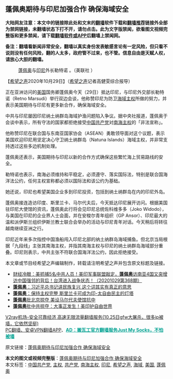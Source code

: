  <h2>蓬佩奥期待与印尼加强合作 确保海域安全</h2> <p class="notice"><b>大陆网友注意：本文中的链接除此处和文末的<a href="https://github.com/bannedbook/fanqiang" >翻墙</a>软件下载和<a href="https://github.com/killgcd/justmysocks/blob/master/README.md">翻墙推荐</a>链接外全部为禁网链接，未翻墙状态下打不开，请勿点击。此为文字版禁闻，欲看图文视频完整版和更多禁闻，请下载<a href="https://github.com/bannedbook/fanqiang">翻墙软件或APP</a>后翻墙上禁闻网。</p><p>备注：翻墙看新闻非常安全，翻墙以真实身份发表敏感言论有一定风险，但只看不说则没有任何风险，翻的人太多，政府管不过来，也不管。信息自由是天赋人权，请放心大胆的翻墙。</b></p>  <div class="entry"> <figure><figcaption><a href="https://www.bannedbook.org/bnews/tag/%E8%93%AC%E4%BD%A9%E5%A5%A5/" class="st_tag internal_tag" rel="tag" title="标签 蓬佩奥 下的日志">蓬佩奥</a>与<a href="https://www.bannedbook.org/bnews/tag/%e5%8d%b0%e5%b0%bc/" class="st_tag internal_tag" rel="tag" title="标签 印尼 下的日志">印尼</a>外长勒特诺 。（美联社 ）</figcaption></figure> <p>【<span class='wp_keywordlink_affiliate'><a href="https://www.soundofhope.org" title="希望之声" target="_blank">希望之声</a></span>2020年10月29日】（<a href="https://www.bannedbook.org/bnews/tag/%e5%b8%8c%e6%9c%9b%e4%b9%8b%e5%a3%b0/" class="st_tag internal_tag" rel="tag" title="标签 希望之声 下的日志">希望之声</a>记者高健雯综合报导）</p> <p>正在亚洲访问的<a href="https://www.bannedbook.org/bnews/tag/%e7%be%8e%e5%9b%bd/" class="st_tag internal_tag" rel="tag" title="标签 美国 下的日志">美国</a>国务卿蓬佩奥今天（29日）抵达印尼，与印尼外交部长勒特诺（Retno Marsudi）举行双边会谈，他称赞印尼为防卫<a href="https://www.bannedbook.org/bnews/tag/%E6%B5%B7%E5%9F%9F/" class="st_tag internal_tag" rel="tag" title="标签 海域 下的日志">海域</a><a href="https://www.bannedbook.org/bnews/tag/%E4%B8%BB%E6%9D%83/" class="st_tag internal_tag" rel="tag" title="标签 主权 下的日志">主权</a>所做的努力，并表示美国期待与印尼有更多新合作，确保海域安全。</p> <p>中共与印尼屡因印尼纳土纳群岛海域护渔问题陷入争议。据中央社报道，蓬佩奥于会谈中表示，所有守法的国家都拒绝接受<span class='wp_keywordlink_affiliate'><a href="https://www.bannedbook.org/" title="中国" target="_blank">中国</a></span><a href="https://www.bannedbook.org/bnews/tag/%e5%85%b1%e4%ba%a7%e5%85%9a/" class="st_tag internal_tag" rel="tag" title="标签 共产党 下的日志">共产党</a>对<a href="https://www.bannedbook.org/bnews/tag/%E5%8D%97%E6%B5%B7%E4%B8%BB%E6%9D%83/" class="st_tag internal_tag" rel="tag" title="标签 南海主权 下的日志">南海主权</a>的「非法宣称」。</p> <p>他称赞印尼在联合国与东南亚国家协会（ASEAN）勇敢领导面对这个议题，表示美国欢迎印尼用坚定决心守卫纳土纳群岛（Natuna Islands）海域主权，并非常支持透过这些多边机制处理。</p>  <p>蓬佩奥还表示，美国期待与印尼以新的合作方式确保这些繁忙海上贸易路线的安全。</p> <p>勒特诺也表示，南海必须维持和平稳定，必须遵守、落实国际法，特别是联合国海洋法公约，任何主权宣称都必须以国际法和该公约为基础。</p> <p>她还说，印尼也希望美国企业多到印尼投资，包括到纳土纳群岛在内的印尼外岛。</p> <p>蓬佩奥接连造访印度、斯里兰卡、马尔代夫后，今天抵达印尼展开访问。根据美国驻印尼大使馆的资讯，蓬佩奥此行将会见印尼总统佐科维多多（Joko Widodo），与美国在印尼的企业界人士会面，并在安梭尔青年组织（GP Ansor）、印尼最大的温和派伊斯兰组织伊斯兰教士联合会举办的活动与印尼青年对话。今天稍后将转往越南继续亚洲之行。</p>  <p></p> <p></p> <p>印尼近年来多次指控中国渔船闯入印尼北部的纳土纳群岛海域捕鱼。但北京当局根据「九段线」主张其南海主权，并指其南海主权与印尼的纳土纳群岛海域部分重叠。印尼则表示，中共主张不符联合国海洋法公约，因此拒绝接受。</p> <p>本文章或节目经希望之声编辑制作，转载请注明希望之声并包含原文标题及链接。</p>  <ul class='op-related-articles' title='相关阅读'> <li><a href='https://www.bannedbook.org/bnews/bannedvideo/20201029/1422187.html' target='_blank'>财经冷眼：美抓捕5名中共人员！美印军事联盟敲定，<b>蓬佩奥</b>访南亚4国又突增访中国强邻的背后！台湾进入战争状态！（20201029第368期）</a></li> <li><a href='https://www.bannedbook.org/bnews/cbnews/20201029/1422165.html' target='_blank'><b>蓬佩奥</b>：习近平总书记讲民族复兴 这个词其实有真正的意思</a></li> <li><a href='https://www.bannedbook.org/bnews/comments/20201029/1422159.html' target='_blank'><b>蓬佩奥</b>：保持主权完整 斯里兰卡可成为印-太自由民主的灯塔</a></li> <li><a href='https://www.bannedbook.org/bnews/baitai/20201029/1422133.html' target='_blank'><b>蓬佩奥</b>批北京掠夺 美设马尔代夫使馆抗中</a></li> <li><a href='https://www.bannedbook.org/bnews/taiwannews/20201029/1422114.html' target='_blank'><b>蓬佩奥</b>批中共掠夺：大事正发生！美印护自由世界</a></li> </ul> <p class="texttj"> <a href="https://www.bannedbook.org/forum23/topic22702.html" target="_blank">V2ray机场-安全可靠经济 高速无限流量翻墙服务(10.25日gfw大屠杀，很多ip被墙，它依然坚挺)</a><br/> <a href="https://github.com/bannedbook/fanqiang/wiki/%E7%A6%81%E9%97%BB%E7%BD%91%E5%AE%89%E5%8D%93%E7%BF%BB%E5%A2%99%E6%96%B0%E9%97%BBAPP" target="_blank">PC翻墙、安卓VPN翻墙APP</a>、<span onclick="window.open('https://github.com/killgcd/justmysocks/blob/master/README.md')" style="font-weight:bold;color:#00A191;cursor:pointer;text-decoration:underline;outline:none">AD：搬瓦工官方翻墙服务Just My Socks，不怕被墙</span></p><p>原文链接：<a class="src_link"  href="https://www.soundofhope.org/post/437179" target="_blank">蓬佩奥期待与印尼加强合作 确保海域安全</a></p><a name='sharetosocial'></a>       <div><b>本文的图文或视频完整版</b>：<a href='https://www.bannedbook.org/bnews/comments/20201029/1422245.html'>蓬佩奥期待与印尼加强合作 确保海域安全</a></div>  </div><!--END ENTRY--> <div class="postfooter"> <div>本文标签：<a href="https://www.bannedbook.org/bnews/tag/%e4%b8%ad%e5%9b%bd%e5%85%b1%e4%ba%a7%e5%85%9a/" rel="tag">中国共产党</a>, <a href="https://www.bannedbook.org/bnews/tag/%E4%B8%BB%E6%9D%83/" rel="tag">主权</a>, <a href="https://www.bannedbook.org/bnews/tag/%e5%85%b1%e4%ba%a7%e5%85%9a/" rel="tag">共产党</a>, <a href="https://www.bannedbook.org/bnews/tag/%E5%8D%97%E6%B5%B7%E4%B8%BB%E6%9D%83/" rel="tag">南海主权</a>, <a href="https://www.bannedbook.org/bnews/tag/%e5%8d%b0%e5%b0%bc/" rel="tag">印尼</a>, <a href="https://www.bannedbook.org/bnews/tag/%e5%b8%8c%e6%9c%9b%e4%b9%8b%e5%a3%b0/" rel="tag">希望之声</a>, <a href="https://www.bannedbook.org/bnews/tag/%E6%B5%B7%E5%9F%9F/" rel="tag">海域</a>, <a href="https://www.bannedbook.org/bnews/tag/%e7%be%8e%e5%9b%bd/" rel="tag">美国</a>, <a href="https://www.bannedbook.org/bnews/tag/%E8%93%AC%E4%BD%A9%E5%A5%A5/" rel="tag">蓬佩奥</a></div>  </div><!--END POSTFOOTER--> 
